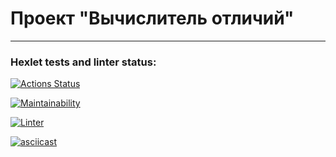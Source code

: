 # Проект "Вычислитель отличий"

---

### Hexlet tests and linter status:

[![Actions Status](https://github.com/KvDmtr/frontend-project-46/workflows/hexlet-check/badge.svg)](https://github.com/KvDmtr/frontend-project-46/actions)

[![Maintainability](https://api.codeclimate.com/v1/badges/f0067ad9209f179da9e2/maintainability)](https://codeclimate.com/github/KvDmtr/frontend-project-46/maintainability)

[![Linter](https://github.com/KvDmtr/frontend-project-46/actions/workflows/linter.yml/badge.svg)](https://github.com/KvDmtr/frontend-project-46/actions/workflows/linter.yml)

[![asciicast](https://asciinema.org/a/zGx0NO5M5hroQXxAB0BUv4Cte.svg)](https://asciinema.org/a/zGx0NO5M5hroQXxAB0BUv4Cte)
